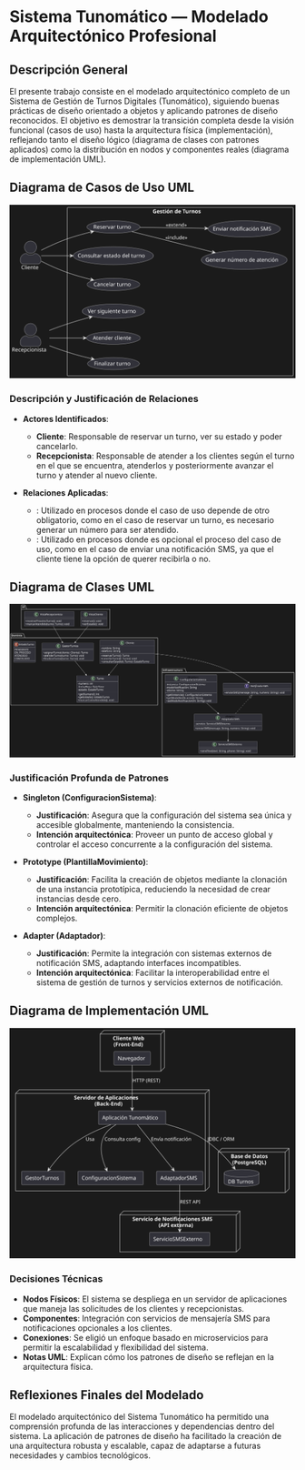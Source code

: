 # Sistema Tunomático — Modelado Arquitectónico Profesional

## Descripción General

El presente trabajo consiste en el modelado arquitectónico completo de un Sistema de Gestión de Turnos Digitales (Tunomático), siguiendo buenas prácticas de diseño orientado a objetos y aplicando patrones de diseño reconocidos. El objetivo es demostrar la transición completa desde la visión funcional (casos de uso) hasta la arquitectura física (implementación), reflejando tanto el diseño lógico (diagrama de clases con patrones aplicados) como la distribución en nodos y componentes reales (diagrama de implementación UML).

## Diagrama de Casos de Uso UML

![Diagrama de Casos de Uso](/diagramas/diagrama%20de%20caso%20de%20uso.svg)

### Descripción y Justificación de Relaciones

- **Actores Identificados**:
  - **Cliente**: Responsable de reservar un turno, ver su estado y poder cancelarlo.
  - **Recepcionista**: Responsable de atender a los clientes según el turno en el que se encuentra, atenderlos y posteriormente avanzar el turno y atender al nuevo cliente.

- **Relaciones Aplicadas**:
  - **<include>**: Utilizado en procesos donde el caso de uso depende de otro obligatorio, como en el caso de reservar un turno, es necesario generar un número para ser atendido.
  - **<extend>**: Utilizado en procesos donde es opcional el proceso del caso de uso, como en el caso de enviar una notificación SMS, ya que el cliente tiene la opción de querer recibirla o no.

## Diagrama de Clases UML

![Diagrama de Clases](/diagramas/diagrama%20de%20clases.svg)

### Justificación Profunda de Patrones

- **Singleton (ConfiguracionSistema)**:
  - **Justificación**: Asegura que la configuración del sistema sea única y accesible globalmente, manteniendo la consistencia.
  - **Intención arquitectónica**: Proveer un punto de acceso global y controlar el acceso concurrente a la configuración del sistema.

- **Prototype (PlantillaMovimiento)**:
  - **Justificación**: Facilita la creación de objetos mediante la clonación de una instancia prototípica, reduciendo la necesidad de crear instancias desde cero.
  - **Intención arquitectónica**: Permitir la clonación eficiente de objetos complejos.

- **Adapter (Adaptador)**:
  - **Justificación**: Permite la integración con sistemas externos de notificación SMS, adaptando interfaces incompatibles.
  - **Intención arquitectónica**: Facilitar la interoperabilidad entre el sistema de gestión de turnos y servicios externos de notificación.

## Diagrama de Implementación UML

![Diagrama de Implementación](/diagramas/diagram%20de%20implementacion.svg)

### Decisiones Técnicas

- **Nodos Físicos**: El sistema se despliega en un servidor de aplicaciones que maneja las solicitudes de los clientes y recepcionistas.
- **Componentes**: Integración con servicios de mensajería SMS para notificaciones opcionales a los clientes.
- **Conexiones**: Se eligió un enfoque basado en microservicios para permitir la escalabilidad y flexibilidad del sistema.
- **Notas UML**: Explican cómo los patrones de diseño se reflejan en la arquitectura física.

## Reflexiones Finales del Modelado

El modelado arquitectónico del Sistema Tunomático ha permitido una comprensión profunda de las interacciones y dependencias dentro del sistema. La aplicación de patrones de diseño ha facilitado la creación de una arquitectura robusta y escalable, capaz de adaptarse a futuras necesidades y cambios tecnológicos.